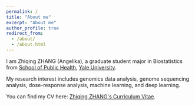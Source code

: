 ```yaml
---
permalink: /
title: "About me" 
excerpt: "About me"
author_profile: true
redirect_from: 
  - /about/
  - /about.html
---
```


I am Zhiqing ZHANG (Angelika), a graduate student major in Biostatistics from [School of Public Health](https://ysph.yale.edu/), [Yale University](https://www.yale.edu/).

My research interest includes genomics data analysis, genome sequencing analysis, dose-response analysis, machine learning, and deep learning.

You can find my CV here: [Zhiqing ZHANG's Curriculum Vitae](../assets/ZhiqingZhang'sCV).
